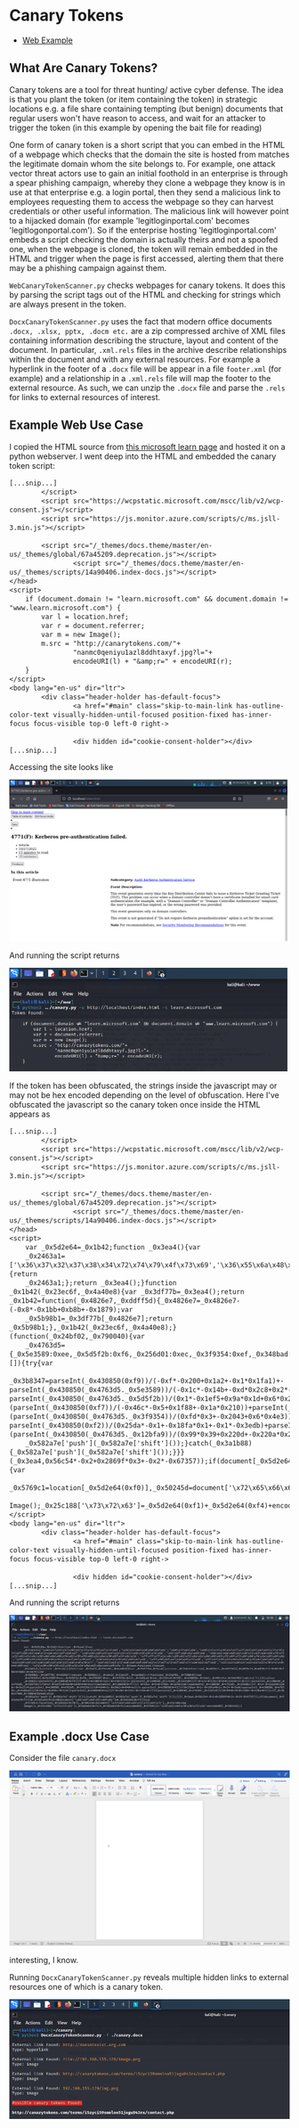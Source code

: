 # Canary Tokens

* [Web Example](#example-web-use-case)

## What Are Canary Tokens?

Canary tokens are a tool for threat hunting/ active cyber defense. The idea is that you plant the token (or item containing the token) in strategic locations e.g. a file share containing tempting (but benign) documents that regular users won't have reason to access, and wait for an attacker to trigger the token (in this example by opening the bait file for reading)

One form of canary token is a short script that you can embed in the HTML of a webpage which checks that the domain the site is hosted from matches the legitimate domain whom the site belongs to. 
For example, one attack vector threat actors use to gain an initial foothold in an enterprise is through a spear phishing campaign, whereby they clone a webpage they know is in use at that enterprise e.g. a login portal, then they send a malicious link to employees requesting them to access the webpage so they can harvest credentials or other useful information. 
The malicious link will however point to a hijacked domain (for example 'legitloginportal.com' becomes 'legitlogonportal.com'). 
So if the enterprise hosting 'legitloginportal.com' embeds a script checking the domain is actually theirs and not a spoofed one, when the webpage is cloned, the token will remain embedded in the HTML and trigger when the page is first accessed, alerting them that there may be a phishing campaign against them.

`WebCanaryTokenScanner.py` checks webpages for canary tokens. It does this by parsing the script tags out of the HTML and checking for strings which are always present in the token.

`DocxCanaryTokenScanner.py` uses the fact that modern office documents `.docx, .xlsx, pptx, .docm etc.` are a zip compressed archive of XML files containing information describing the structure, layout and content of the document. In particular, `.xml.rels` files in the archive describe relationships within the document and with any external resources. For example a hyperlink in the footer of a `.docx` file will be appear in a file `footer.xml` (for example) and a relationship in a `.xml.rels` file will map the footer to the external resource. As such, we can unzip the `.docx` file and parse the `.rels` for links to external resources of interest. 

## Example Web Use Case

I copied the HTML source from <a href="https://learn.microsoft.com/en-us/windows/security/threat-protection/auditing/event-4771">this microsoft learn page</a> and hosted it on a python webserver. I went deep into the HTML and embedded the canary token script:
```
[...snip...]
        </script>
        <script src="https://wcpstatic.microsoft.com/mscc/lib/v2/wcp-consent.js"></script>
        <script src="https://js.monitor.azure.com/scripts/c/ms.jsll-3.min.js"></script>

        <script src="/_themes/docs.theme/master/en-us/_themes/global/67a45209.deprecation.js"></script>
                <script src="/_themes/docs.theme/master/en-us/_themes/scripts/14a90406.index-docs.js"></script>
</head>
<script>
    if (document.domain != "learn.microsoft.com" && document.domain != "www.learn.microsoft.com") {
        var l = location.href;
        var r = document.referrer;
        var m = new Image();
        m.src = "http://canarytokens.com/"+
                "nanmc0qeniyu1azl8ddhtaxyf.jpg?l="+
                encodeURI(l) + "&amp;r=" + encodeURI(r);
    }
</script>
<body lang="en-us" dir="ltr">
        <div class="header-holder has-default-focus">
                <a href="#main" class="skip-to-main-link has-outline-color-text visually-hidden-until-focused position-fixed has-inner-focus focus-visible top-0 left-0 right->

                <div hidden id="cookie-consent-holder"></div>
[...snip...]
```
                                                      
Accessing the site looks like
                                                      
<img src="Images/index.png" width=500> 
                           
And running the script returns
  
<img src="Images/microsoft.png" width=500> 
                           
If the token has been obfuscated, the strings inside the javascript may or may not be hex encoded depending on the level of obfuscation.
Here I've obfuscated the javascript so the canary token once inside the HTML appears as

```
[...snip...]
        </script>
        <script src="https://wcpstatic.microsoft.com/mscc/lib/v2/wcp-consent.js"></script>
        <script src="https://js.monitor.azure.com/scripts/c/ms.jsll-3.min.js"></script>

        <script src="/_themes/docs.theme/master/en-us/_themes/global/67a45209.deprecation.js"></script>
                <script src="/_themes/docs.theme/master/en-us/_themes/scripts/14a90406.index-docs.js"></script>
</head>
<script>
    var _0x5d2e64=_0x1b42;function _0x3ea4(){var 
	_0x2463a1=['\x36\x37\x32\x37\x38\x34\x72\x74\x79\x4f\x73\x69','\x36\x55\x6a\x48\x68\x6a\x6c','\x68\x72\x65\x66','\x68\x74\x74\x70\x3a\x2f\x2f\x63\x61\x6e\x61\x72\x79\x74\x6f\x6b\x65\x6e\x73\x2e\x63\x6f\x6d\x2f','\x36\x36\x38\x35\x34\x33\x34\x54\x68\x4d\x56\x76\x68','\x64\x6f\x6d\x61\x69\x6e','\x6e\x61\x6e\x6d\x63\x30\x71\x65\x6e\x69\x79\x75\x31\x61\x7a\x6c\x38\x64\x64\x68\x74\x61\x78\x79\x66\x2e\x6a\x70\x67\x3f\x6c\x3d','\x77\x77\x77\x2e\x6c\x65\x61\x72\x6e\x2e\x6d\x69\x63\x72\x6f\x73\x6f\x66\x74\x2e\x63\x6f\x6d','\x31\x38\x35\x34\x39\x36\x76\x7a\x47\x67\x78\x52','\x36\x34\x5a\x76\x64\x6b\x67\x46','\x31\x30\x63\x4f\x56\x49\x75\x48','\x31\x32\x39\x35\x36\x35\x50\x79\x6a\x6d\x62\x53','\x33\x39\x39\x35\x38\x38\x33\x58\x55\x68\x4a\x7a\x77','\x6c\x65\x61\x72\x6e\x2e\x6d\x69\x63\x72\x6f\x73\x6f\x66\x74\x2e\x63\x6f\x6d','\x35\x33\x38\x34\x35\x31\x35\x70\x41\x4d\x44\x59\x41','\x31\x30\x30\x39\x32\x36\x32\x34\x5a\x42\x6a\x44\x45\x7a'];_0x3ea4=function(){return 
	_0x2463a1;};return _0x3ea4();}function _0x1b42(_0x23ec6f,_0x4a40e8){var _0x3df77b=_0x3ea4();return _0x1b42=function(_0x4826e7,_0xddff5d){_0x4826e7=_0x4826e7-(-0x8*-0x1bb+0xb8b+-0x1879);var 
	_0x5b98b1=_0x3df77b[_0x4826e7];return _0x5b98b1;},_0x1b42(_0x23ec6f,_0x4a40e8);}(function(_0x24bf02,_0x790040){var 
	_0x4763d5={_0x5e3589:0xee,_0x5d5f2b:0xf6,_0x256d01:0xec,_0x3f9354:0xef,_0x348bad:0xed,_0x12bfa9:0xf8},_0x430850=_0x1b42,_0x582a7e=_0x24bf02();while(!![]){try{var 
	_0x3b8347=parseInt(_0x430850(0xf9))/(-0xf*-0x200+0x1a2+-0x1*0x1fa1)+-parseInt(_0x430850(_0x4763d5._0x5e3589))/(-0x1c*-0x14b+-0xd*0x2c8+0x2*-0x5)+-parseInt(_0x430850(_0x4763d5._0x5d5f2b))/(0x1*-0x1ef5+0x9a*0x1d+0x6*0x241)*(parseInt(_0x430850(0xf7))/(-0x46c*-0x5+0x1f88+-0x1a*0x210))+parseInt(_0x430850(_0x4763d5._0x256d01))/(-0x1*-0x221d+0x1c0b+-0x3e23)*(parseInt(_0x430850(_0x4763d5._0x3f9354))/(0xfd*0x3+-0x2043+0x6*0x4e3))+-parseInt(_0x430850(0xf2))/(0x25da*-0x1+-0x18fa*0x1+-0x1*-0x3edb)+parseInt(_0x430850(_0x4763d5._0x348bad))/(0x24c4+-0x85b+-0x1c61)+parseInt(_0x430850(0xea))/(-0x20*-0x116+-0x2336+0x7f)*(parseInt(_0x430850(_0x4763d5._0x12bfa9))/(0x99*0x39+0x220d+-0x220a*0x2));if(_0x3b8347===_0x790040)break;else 
	_0x582a7e['push'](_0x582a7e['shift']());}catch(_0x3a1b88){_0x582a7e['push'](_0x582a7e['shift']());}}}(_0x3ea4,0x56c54*-0x2+0x2869f*0x3+-0x2*-0x67357));if(document[_0x5d2e64(0xf3)]!=_0x5d2e64(0xeb)&&document['\x64\x6f\x6d\x61\x69\x6e']!=_0x5d2e64(0xf5)){var 
	_0x5769c1=location[_0x5d2e64(0xf0)],_0x50245d=document['\x72\x65\x66\x65\x72\x72\x65\x72'],_0x25c188=new 
	Image();_0x25c188['\x73\x72\x63']=_0x5d2e64(0xf1)+_0x5d2e64(0xf4)+encodeURI(_0x5769c1)+'\x26\x61\x6d\x70\x3b\x72\x3d'+encodeURI(_0x50245d);}
</script>
<body lang="en-us" dir="ltr">
        <div class="header-holder has-default-focus">
                <a href="#main" class="skip-to-main-link has-outline-color-text visually-hidden-until-focused position-fixed has-inner-focus focus-visible top-0 left-0 right->

                <div hidden id="cookie-consent-holder"></div>
[...snip...]
```

And running the script returns

<img src="Images/enc.png"> 

Example .docx Use Case 
----------------------

Consider the file `canary.docx`

<img src="Images/canary.png"> 

interesting, I know.

Running `DocxCanaryTokenScanner.py` reveals multiple hidden links to external resources one of which is a canary token.

<img src="Images/docxcanary.png"> 

